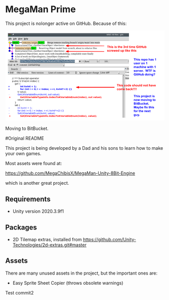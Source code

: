 # MegaMan Prime

This project is nolonger active on GitHub.  Because of this:

![GitHub ruining my day](/GoodBye.png?raw=true "GitHub ruining my day")

Moving to BitBucket.

#Original README

This project is being developed by a Dad and his sons to learn how to make your own games.

Most assets were found at:

https://github.com/MegaChibisX/MegaMan-Unity-8Bit-Engine

which is another great project.

## Requirements

* Unity version 2020.3.9f1

## Packages

* 2D Tilemap extras, installed from https://github.com/Unity-Technologies/2d-extras.git#master

## Assets

There are many unused assets in the project, but the important ones are:

* Easy Sprite Sheet Copier (throws obsolete warnings)

Test commit2